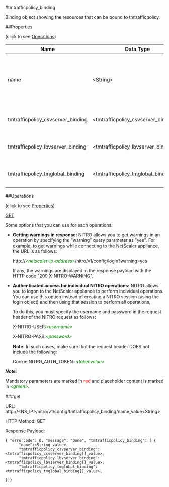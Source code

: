 #tmtrafficpolicy_binding

Binding object showing the resources that can be bound to tmtrafficpolicy.


##Properties 
<span>(click to see [Operations](#operations))</span>


<table><thead><tr><th>Name</th><th> Data Type</th><th> Permissions</th><th>Description</th></tr></thead><tbody><tr><td>name</td><td>&lt;String></td><td>Read-write</td><td>Name of the traffic policy for which to display detailed information.&lt;br>Minimum length = 1</td><tr><tr><td>tmtrafficpolicy_csvserver_binding</td><td>&lt;tmtrafficpolicy_csvserver_binding[]></td><td>Read-only</td><td>csvserver that can be bound to tmtrafficpolicy.</td><tr><tr><td>tmtrafficpolicy_lbvserver_binding</td><td>&lt;tmtrafficpolicy_lbvserver_binding[]></td><td>Read-only</td><td>lbvserver that can be bound to tmtrafficpolicy.</td><tr><tr><td>tmtrafficpolicy_tmglobal_binding</td><td>&lt;tmtrafficpolicy_tmglobal_binding[]></td><td>Read-only</td><td>tmglobal that can be bound to tmtrafficpolicy.</td><tr></tbody></table>
##Operations 
<span>(click to see [Properties](#properties))</span>


[GET](#get)


Some options that you can use for each operations:
<ul><li><p><b>Getting warnings in response:</b> NITRO allows you to get warnings in an operation by specifying the "warning" query parameter as "yes". For example, to get warnings while connecting to the NetScaler appliance, the URL is as follows:</p><p>http://<span style="color:green;font-style:italic;">&lt;netscaler-ip-address&gt;</span>/nitro/v1/config/login?warning=yes</p><p>If any, the warnings are displayed in the response payload with the HTTP code "209 X-NITRO-WARNING".</p></li><li><p><b>Authenticated access for individual NITRO operations:</b> NITRO allows you to logon to the NetScaler appliance to perform individual operations. You can use this option instead of creating a NITRO session (using the login object) and then using that session to perform all operations,</p><p>To do this, you must specify the username and password in the request header of the NITRO request as follows:</p><p>X-NITRO-USER:<span style="color:green;font-style:italic;">&lt;username&gt;</span></p><p>X-NITRO-PASS:<span style="color:green;font-style:italic;">&lt;password&gt;</span></p><p><b>Note:</b> In such cases, make sure that the request header DOES not include the following:</p><p>Cookie:NITRO_AUTH_TOKEN=<span style="color:green;font-style:italic;">&lt;tokenvalue&gt;</span></p></li></ul>



***Note:*** 
Mandatory parameters are marked in <span style="color:#FF0000;">red</span> and placeholder content is marked in <span style="color:green;font-style:italic">&lt;green&gt;</span>.

###get



URL: http://&lt;NS_IP&gt;/nitro/v1/config/tmtrafficpolicy_binding/name_value&lt;String&gt;
HTTP Method: GET
Response Payload: ```{ "errorcode": 0, "message": "Done", "tmtrafficpolicy_binding": [ {      "name":<String_value>,      "tmtrafficpolicy_csvserver_binding":<tmtrafficpolicy_csvserver_binding[]_value>,      "tmtrafficpolicy_lbvserver_binding":<tmtrafficpolicy_lbvserver_binding[]_value>,      "tmtrafficpolicy_tmglobal_binding":<tmtrafficpolicy_tmglobal_binding[]_value>,}]}```



